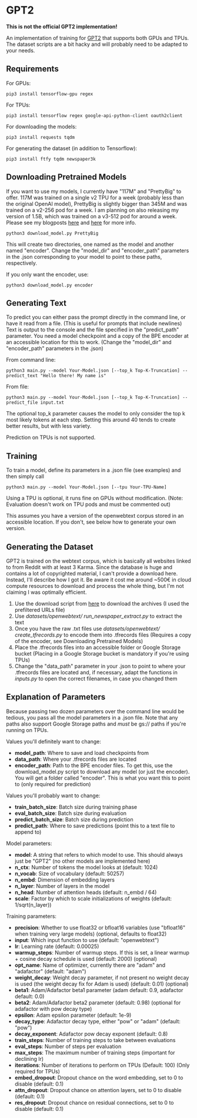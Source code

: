 # GPT2
**This is not the official GPT2 implementation!**

An implementation of training for [GPT2](https://openai.com/blog/better-language-models/) that supports both GPUs and TPUs. The dataset scripts are a bit hacky and will probably need to be adapted to your needs. 
## Requirements
For GPUs:

`pip3 install tensorflow-gpu regex`

For TPUs:

`pip3 install tensorflow regex google-api-python-client oauth2client`

For downloading the models:

`pip3 install requests tqdm`

For generating the dataset (in addition to Tensorflow):

`pip3 install ftfy tqdm newspaper3k`

## Downloading Pretrained Models
If you want to use my models, I currently have "117M" and "PrettyBig" to offer. 117M was trained on a single v2 TPU for a week (probably less than the original OpenAI model), PrettyBig is slightly bigger than 345M and was trained on a v2-256 pod for a week. I am planning on also releasing my version of 1.5B, which was trained on a v3-512 pod for around a week. Please see my blogposts [here](https://medium.com/@NPCollapse/gpt2-counting-consciousness-and-the-curious-hacker-323c6639a3a8) and [here](https://medium.com/@NPCollapse/replicating-gpt2-1-5b-86454a7f26af) for more info.

`python3 download_model.py PrettyBig`

This will create two directories, one named as the model and another named "encoder". Change the "model_dir" and "encoder_path" parameters in the .json corresponding to your model to point to these paths, respectively.

If you only want the encoder, use:

`python3 download_model.py encoder`

## Generating Text
To predict you can either pass the prompt directly in the command line, or have it read from a file. (This is useful for prompts that include newlines) Text is output to the console and the file specified in the "predict_path" parameter. You need a model checkpoint and a copy of the BPE encoder at an accessible location for this to work. (Change the "model_dir" and "encoder_path" parameters in the .json)

From command line:

`python3 main.py --model Your-Model.json [--top_k Top-K-Truncation] --predict_text "Hello there! My name is"`

From file:

`python3 main.py --model Your-Model.json [--top_k Top-K-Truncation] --predict_file input.txt`

The optional top_k parameter causes the model to only consider the top k most likely tokens at each step. Setting this around 40 tends to create better results, but with less variety. 

Prediction on TPUs is not supported.


## Training
To train a model, define its parameters in a .json file (see examples) and then simply call

`python3 main.py --model Your-Model.json [--tpu Your-TPU-Name]`

Using a TPU is optional, it runs fine on GPUs without modification. (Note: Evaluation doesn't work on TPU pods and must be commented out) 

This assumes you have a version of the openwebtext corpus stored in an accessible location. If you don't, see below how to generate your own version.



## Generating the Dataset
GPT2 is trained on the webtext corpus, which is basically all websites linked to from Reddit with at least 3 Karma. Since the database is huge and contains a lot of copyrighted material, I can't provide a download here. Instead, I'll describe how I got it. Be aware it cost me around ~500€ in cloud compute resources to download and process the whole thing, but I'm not claiming I was optimally efficient. 
1. Use the download script from [here](https://github.com/jcpeterson/openwebtext) to download the archives (I used the prefiltered URLs file)
2. Use *datasets/openwebtext/
run_newspaper_extract.py* to extract the text
3. Once you have the raw .txt files use *datasets/openwebtext/
create_tfrecords.py* to encode them into .tfrecords files (Requires a copy of the encoder, see Downloading Pretrained Models)
4. Place the .tfrecords files into an accessible folder or Google Storage bucket (Placing in a Google Storage bucket is mandatory if you're using TPUs)
5. Change the "data_path" parameter in your .json to point to where your .tfrecords files are located and, if necessary, adapt the functions in *inputs.py* to open the correct filenames, in case you changed them


## Explanation of Parameters
Because passing two dozen parameters over the command line would be tedious, you pass all the model parameters in a .json file. Note that any paths also support Google Storage paths and *must* be gs:// paths if you're running on TPUs.

Values you'll definitely want to change:
* **model_path**: Where to save and load checkpoints from
* **data_path**: Where your .tfrecords files are located
* **encoder_path**: Path to the BPE encoder files. To get this, use the download_model.py script to download any model (or just the encoder). You will get a folder called "encoder". This is what you want this to point to (only required for prediction)

Values you'll probably want to change:
* **train_batch_size**: Batch size during training phase
* **eval_batch_size**: Batch size during evaluation
* **predict_batch_size**: Batch size during prediction
* **predict_path**: Where to save predictions (point this to a text file to append to)

Model parameters:
* **model**: A string that refers to which model to use. This should always just be "GPT2" (no other models are implemented here)
* **n_ctx**: Number of tokens the model looks at (default: 1024)
* **n_vocab**: Size of vocabulary (default: 50257)
* **n_embd**: Dimension of embedding layers
* **n_layer**: Number of layers in the model
* **n_head**: Number of attention heads (default: n_embd / 64)
* **scale**: Factor by which to scale initializations of weights (default: 1/sqrt(n_layer))

Training parameters:
* **precision**: Whether to use float32 or bfloat16 variables (use "bfloat16" when training very large models) (optional, defaults to float32)
* **input**: Which input function to use (default: "openwebtext")
* **lr**: Learning rate (default: 0.00025)
* **warmup_steps**: Number of warmup steps. If this is set, a linear warmup + cosine decay schedule is used (default: 2000) (optional)
* **opt_name**: Name of optimizer, currently there are "adam" and "adafactor" (default: "adam")
* **weight_decay**: Weight decay parameter, if not present no weight decay is used (the weight decay fix for Adam is used) (default: 0.01) (optional)
* **beta1**: Adam/Adafactor beta1 parameter (adam default: 0.9, adafactor default: 0.0)
* **beta2**: Adam/Adafactor beta2 parameter (default: 0.98) (optional for adafactor with pow decay type)
* **epsilon**: Adam epsilon parameter (default: 1e-9)
* **decay_type**: Adafactor decay type, either "pow" or "adam" (default: "pow")
* **decay_exponent**: Adafactor pow decay exponent (default: 0.8)
* **train_steps**: Number of training steps to take between evaluations
* **eval_steps**: Number of steps per evaluation
* **max_steps**: The maximum number of training steps (important for declining lr)
* **iterations**: Number of iterations to perform on TPUs (Default: 100) (Only required for TPUs)
* **embed_dropout**: Dropout chance on the word embedding, set to 0 to disable (default: 0.1)
* **attn_dropout**: Dropout chance on attention layers, set to 0 to disable (default: 0.1)
* **res_dropout**: Dropout chance on residual connections, set to 0 to disable (default: 0.1)
